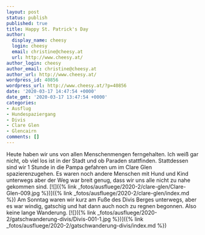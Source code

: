 ```yaml
---
layout: post
status: publish
published: true
title: Happy St. Patrick's Day
author:
  display_name: cheesy
  login: cheesy
  email: christine@cheesy.at
  url: http://www.cheesy.at/
author_login: cheesy
author_email: christine@cheesy.at
author_url: http://www.cheesy.at/
wordpress_id: 40856
wordpress_url: http://www.cheesy.at/?p=40856
date: '2020-03-17 14:47:54 +0000'
date_gmt: '2020-03-17 13:47:54 +0000'
categories:
- Ausflug
- Hundespaziergang
- Divis
- Clare Glen
- Glencairn
comments: []
---
```

Heute haben wir uns von allen Menschenmengen ferngehalten. Ich weiß gar nicht, ob viel los ist in der Stadt und ob Paraden stattfinden. Stattdessen sind wir 1 Stunde in die Pampa gefahren um im Clare Glen spazierenzugehen. Es waren noch andere Menschen mit Hund und Kind unterwegs aber der Weg war breit genug, dass wir uns alle nicht zu nahe gekommen sind.
[![]({% link _fotos/ausfluege/2020-2/clare-glen/Clare-Glen-009.jpg %})]({% link _fotos/ausfluege/2020-2/clare-glen/index.md %})
Am Sonntag waren wir kurz am Fuße des Divis Berges unterwegs, aber es war windig, gatschig und hat dann auch noch zu regnen begonnen. Also keine lange Wanderung.
[![]({% link _fotos/ausfluege/2020-2/gatschwanderung-divis/Divis-001-1.jpg %})]({% link _fotos/ausfluege/2020-2/gatschwanderung-divis/index.md %})
